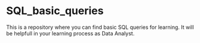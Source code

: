 # SQL_basic_queries
This is a repository where you can find basic SQL queries for learning. It will be helpfull in your learning process as Data Analyst. 
